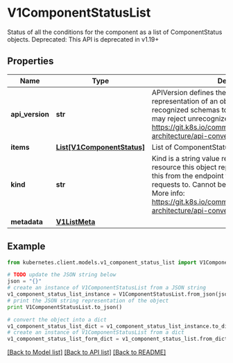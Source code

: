 # V1ComponentStatusList

Status of all the conditions for the component as a list of ComponentStatus objects. Deprecated: This API is deprecated in v1.19+

## Properties
Name | Type | Description | Notes
------------ | ------------- | ------------- | -------------
**api_version** | **str** | APIVersion defines the versioned schema of this representation of an object. Servers should convert recognized schemas to the latest internal value, and may reject unrecognized values. More info: https://git.k8s.io/community/contributors/devel/sig-architecture/api-conventions.md#resources | [optional] 
**items** | [**List[V1ComponentStatus]**](V1ComponentStatus.md) | List of ComponentStatus objects. | 
**kind** | **str** | Kind is a string value representing the REST resource this object represents. Servers may infer this from the endpoint the kubernetes.client submits requests to. Cannot be updated. In CamelCase. More info: https://git.k8s.io/community/contributors/devel/sig-architecture/api-conventions.md#types-kinds | [optional] 
**metadata** | [**V1ListMeta**](V1ListMeta.md) |  | [optional] 

## Example

```python
from kubernetes.client.models.v1_component_status_list import V1ComponentStatusList

# TODO update the JSON string below
json = "{}"
# create an instance of V1ComponentStatusList from a JSON string
v1_component_status_list_instance = V1ComponentStatusList.from_json(json)
# print the JSON string representation of the object
print V1ComponentStatusList.to_json()

# convert the object into a dict
v1_component_status_list_dict = v1_component_status_list_instance.to_dict()
# create an instance of V1ComponentStatusList from a dict
v1_component_status_list_form_dict = v1_component_status_list.from_dict(v1_component_status_list_dict)
```
[[Back to Model list]](../README.md#documentation-for-models) [[Back to API list]](../README.md#documentation-for-api-endpoints) [[Back to README]](../README.md)


